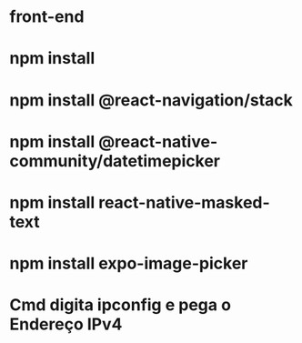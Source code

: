 # front-end
# npm install
# npm install @react-navigation/stack
# npm install @react-native-community/datetimepicker
# npm install react-native-masked-text
# npm install expo-image-picker



# Cmd digita ipconfig e pega o  Endereço IPv4
